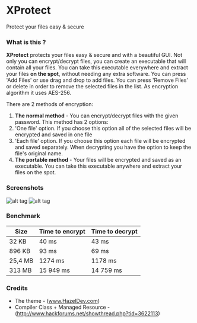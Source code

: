 # XProtect
Protect your files easy &amp; secure
### What is this ?

**XProtect** protects your files easy & secure and with a beautiful GUI. Not only you can encrypt/decrypt files, you can create an executable that will contain all your files. You can take this executable everywhere and extract your files **on the spot**, without needing any extra software. You can press 'Add Files' or use drag and drop to add files. You can press 'Remove Files' or delete in order to remove the selected files in the list. As encryption algorithm it uses AES-256.

There are 2 methods of encryption:

1. **The normal method** -  You can encrypt/decrypt files with the given password. This method has 2 options:
  1. 'One file' option. If you choose this option all of the selected files will be encrypted and saved in one file
  2. 'Each file' option. If you choose this option each file will be encrypted and saved separately. When decrypting you have the option to keep the file's original name.
2. **The portable method** - Your files will be encrypted and saved as an executable. You can take this executable anywhere and extract your files on the spot.


### Screenshots

![alt tag](http://i.imgur.com/lp5RifJ.png)
![alt tag](http://i.imgur.com/zWEziCh.png)

### Benchmark
| Size        | Time to encrypt           | Time to decrypt  |
| ------------- |-------------|-----|
| 32 KB      | 40 ms | 43 ms |
|896 KB | 93 ms| 69 ms |
|25,4 MB| 1274 ms| 1178 ms|
|313 MB | 15 949 ms| 14 759 ms|

### Credits

- The theme - (www.HazelDev.com)
- Compiler Class + Managed Resource - (http://www.hackforums.net/showthread.php?tid=3622113)
